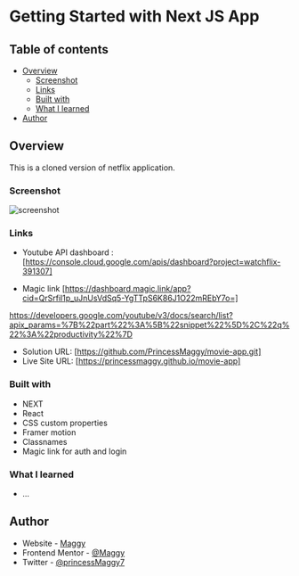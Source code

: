 # Getting Started with Next JS App


## Table of contents

- [Overview](#overview)
  - [Screenshot](#screenshot)
  - [Links](#links)
  - [Built with](#built-with)
  - [What I learned](#what-i-learned)
- [Author](#author)

## Overview
This is a cloned version of netflix application.
### Screenshot

![screenshot](./screenshot.JPG)

### Links
- Youtube API dashboard :[https://console.cloud.google.com/apis/dashboard?project=watchflix-391307]

- Magic link [https://dashboard.magic.link/app?cid=QrSrfil1p_uJnUsVdSq5-YgTTpS6K86J1O22mREbY7o=]

https://developers.google.com/youtube/v3/docs/search/list?apix_params=%7B%22part%22%3A%5B%22snippet%22%5D%2C%22q%22%3A%22productivity%22%7D
- Solution URL: [https://github.com/PrincessMaggy/movie-app.git]
- Live Site URL: [https://princessmaggy.github.io/movie-app]

### Built with

- NEXT
- React
- CSS custom properties
- Framer motion
- Classnames
- Magic link for auth and login

### What I learned
- ...

## Author

- Website - [Maggy](https://princessmaggy.github.io/My-Portfolio/)
- Frontend Mentor - [@Maggy](https://www.frontendmentor.io/profile/princessmaggy)
- Twitter - [@princessMaggy7](https://www.twitter.com/princessMaggy7)
